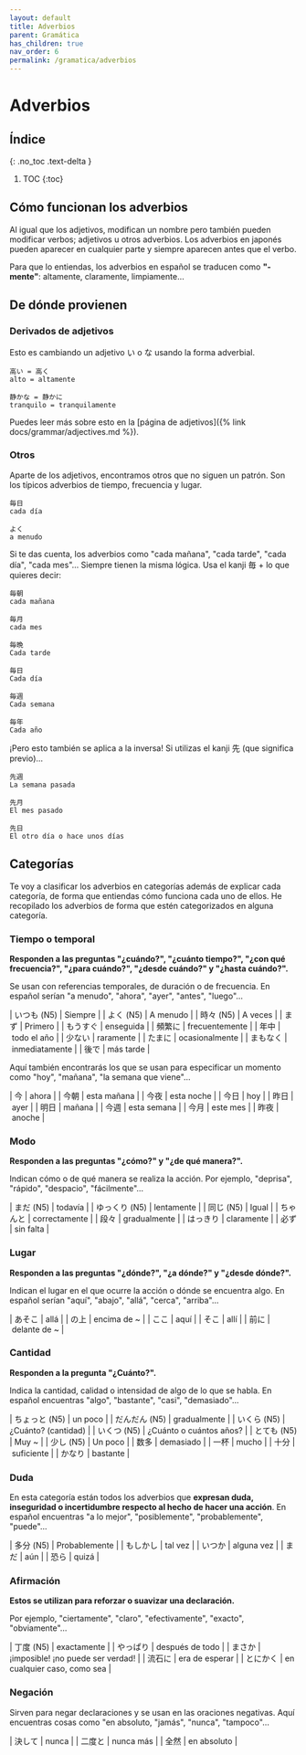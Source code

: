 ```yaml
---
layout: default
title: Adverbios
parent: Gramática
has_children: true
nav_order: 6
permalink: /gramatica/adverbios
---
```


# Adverbios

## Índice
{: .no_toc .text-delta }

1. TOC
{:toc}

## Cómo funcionan los adverbios

Al igual que los adjetivos, modifican un nombre pero también pueden modificar verbos; adjetivos u otros adverbios. Los adverbios en japonés pueden aparecer en cualquier parte y siempre aparecen antes que el verbo.

Para que lo entiendas, los adverbios en español se traducen como **"-mente"**: altamente, claramente, limpiamente…

## De dónde provienen

### Derivados de adjetivos

Esto es cambiando un adjetivo い o な usando la forma adverbial. 

```
高い = 高く
alto = altamente

静かな = 静かに
tranquilo = tranquilamente
```

Puedes leer más sobre esto en la [página de adjetivos]({% link docs/grammar/adjectives.md %}).

### Otros

Aparte de los adjetivos, encontramos otros que no siguen un patrón. Son los típicos adverbios de tiempo, frecuencia y lugar.

```
毎日
cada día

よく
a menudo
```

Si te das cuenta, los adverbios como "cada mañana", "cada tarde", "cada día", "cada mes"… Siempre tienen la misma lógica. Usa el kanji 毎 + lo que quieres decir:

```
毎朝
cada mañana

毎月
cada mes

毎晩
Cada tarde

毎日
Cada día

毎週
Cada semana

毎年
Cada año
```

¡Pero esto también se aplica a la inversa! Si utilizas el kanji 先 (que significa previo)…

```
先週
La semana pasada

先月
El mes pasado

先日
El otro día o hace unos días
```

## Categorías

Te voy a clasificar los adverbios en categorías además de explicar cada categoría, de forma que entiendas cómo funciona cada uno de ellos. He recopilado los adverbios de forma que estén categorizados en alguna categoría.

### Tiempo o temporal

**Responden a las preguntas "¿cuándo?", "¿cuánto tiempo?", "¿con qué frecuencia?", "¿para cuándo?", "¿desde cuándo?" y "¿hasta cuándo?".**

Se usan con referencias temporales, de duración o de frecuencia. En español serían "a menudo", "ahora", "ayer", "antes", "luego"…

| いつも (N5) | Siempre |
| よく (N5) | A menudo |
| 時々 (N5) | A veces |
| まず | Primero |
| もうすぐ | enseguida |
| 頻繁に | frecuentemente |
| 年中 | todo el año |
| 少ない | raramente |
| たまに | ocasionalmente |
| まもなく | inmediatamente |
| 後で | más tarde |

Aquí también encontrarás los que se usan para especificar un momento como "hoy", "mañana", "la semana que viene"…

| 今 | ahora |
| 今朝 | esta mañana |
| 今夜 | esta noche |
| 今日 | hoy |
| 昨日 | ayer |
| 明日 | mañana |
| 今週 | esta semana |
| 今月 | este mes |
| 昨夜 | anoche |

### Modo

**Responden a las preguntas "¿cómo?" y "¿de qué manera?".**

Indican cómo o de qué manera se realiza la acción. Por ejemplo, "deprisa", "rápido", "despacio", "fácilmente"…

| まだ (N5) | todavía |
| ゆっくり (N5) | lentamente |
| 同じ (N5) | Igual |
| ちゃんと | correctamente |
| 段々 | gradualmente |
| はっきり | claramente |
| 必ず | sin falta |

### Lugar

**Responden a las preguntas "¿dónde?", "¿a dónde?" y "¿desde dónde?".**

Indican el lugar en el que ocurre la acción o dónde se encuentra algo. En español serían "aquí", "abajo", "allá", "cerca", "arriba"…

| あそこ | allá |
| の上 | encima de ~ |
| ここ | aquí |
| そこ | allí |
| 前に | delante de ~ |

### Cantidad

**Responden a la pregunta "¿Cuánto?".**

Indica la cantidad, calidad o intensidad de algo de lo que se habla.  En español encuentras "algo", "bastante", "casi", "demasiado"…

| ちょっと (N5) | un poco |
| だんだん (N5) | gradualmente |
| いくら (N5) | ¿Cuánto? (cantidad) |
| いくつ (N5) | ¿Cuánto o cuántos años? |
| とても (N5) | Muy ~ |
| 少し (N5) | Un poco |
| 数多 | demasiado |
| 一杯 | mucho |
| 十分 | suficiente |
| かなり | bastante |

### Duda

En esta categoría están todos los adverbios que **expresan duda, inseguridad o incertidumbre respecto al hecho de hacer una acción**. En español encuentras "a lo mejor", "posiblemente", "probablemente", "puede"…

| 多分 (N5) | Probablemente |
| もしかし | tal vez |
| いつか | alguna vez |
| まだ | aún |
| 恐ら | quizá |

### Afirmación

**Estos se utilizan para reforzar o suavizar una declaración.**

Por ejemplo, "ciertamente", "claro", "efectivamente", "exacto", "obviamente"…

| 丁度 (N5) | exactamente |
| やっぱり | después de todo |
| まさか | ¡imposible! ¡no puede ser verdad! |
| 流石に | era de esperar |
| とにかく | en cualquier caso, como sea |

### Negación

Sirven para negar declaraciones y se usan en las oraciones negativas. Aquí encuentras cosas como "en absoluto, "jamás", "nunca", "tampoco"…

| 決して | nunca |
| 二度と | nunca más |
| 全然 | en absoluto |